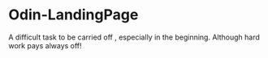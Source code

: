 # Odin-LandingPage
A difficult task to be carried off , especially in the beginning.
Although hard work pays always off!